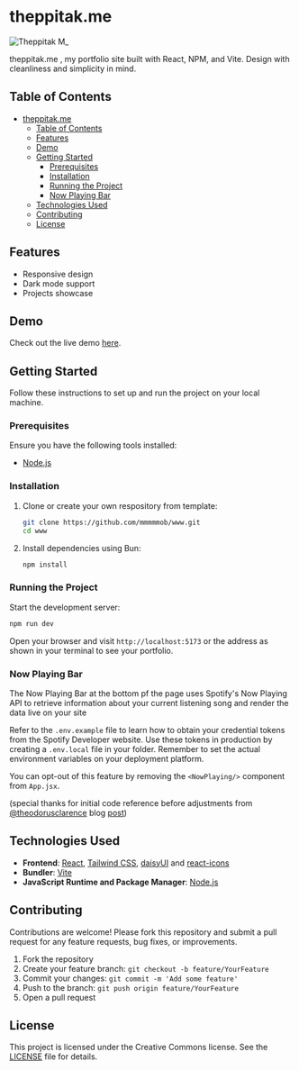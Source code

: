 # theppitak.me

![Theppitak M_](https://github.com/mmmmmob/me.theppitak/assets/141404845/29d12b14-2540-4953-9c58-075005d9442d)

theppitak.me , my portfolio site built with React, NPM, and Vite. Design with cleanliness and simplicity in mind.

## Table of Contents

- [theppitak.me](#theppitakme)
    - [Table of Contents](#table-of-contents)
    - [Features](#features)
    - [Demo](#demo)
    - [Getting Started](#getting-started)
        - [Prerequisites](#prerequisites)
        - [Installation](#installation)
        - [Running the Project](#running-the-project)
        - [Now Playing Bar](#now-playing-bar)
    - [Technologies Used](#technologies-used)
    - [Contributing](#contributing)
    - [License](#license)

## Features

- Responsive design
- Dark mode support
- Projects showcase

## Demo

Check out the live demo [here](https://theppitak.me).

## Getting Started

Follow these instructions to set up and run the project on your local machine.

### Prerequisites

Ensure you have the following tools installed:

- [Node.js](https://nodejs.org/)

### Installation

1. Clone or create your own respository from template:

   ```sh
   git clone https://github.com/mmmmmob/www.git
   cd www
   ```

2. Install dependencies using Bun:

   ```sh
   npm install
   ```

### Running the Project

Start the development server:

```sh
npm run dev
```

Open your browser and visit `http://localhost:5173` or the address as shown in your terminal to see your portfolio.

### Now Playing Bar

The Now Playing Bar at the bottom pf the page uses Spotify's Now Playing API to retrieve information about your current listening song and render the data live on your site

Refer to the `.env.example` file to learn how to obtain your credential tokens from the Spotify Developer website. Use these tokens in production by creating a `.env.local` file in your folder. Remember to set the actual environment variables on your deployment platform.

You can opt-out of this feature by removing the `<NowPlaying/>` component from `App.jsx`.

(special thanks for initial code reference before adjustments from [@theodorusclarence](https://github.com/theodorusclarence) blog [post](https://theodorusclarence.com/blog/spotify-now-playing))

## Technologies Used

- **Frontend**: [React](https://react.dev/), [Tailwind CSS](https://tailwindcss.com/), [daisyUI](https://daisyui.com/) and [react-icons](https://react-icons.github.io/react-icons/)
- **Bundler**: [Vite](https://vitejs.dev/)
- **JavaScript Runtime and Package Manager**: [Node.js](https://nodejs.org/)

## Contributing

Contributions are welcome! Please fork this repository and submit a pull request for any feature requests, bug fixes, or improvements.

1. Fork the repository
2. Create your feature branch: `git checkout -b feature/YourFeature`
3. Commit your changes: `git commit -m 'Add some feature'`
4. Push to the branch: `git push origin feature/YourFeature`
5. Open a pull request

## License

This project is licensed under the Creative Commons license. See the [LICENSE](LICENSE) file for details.
